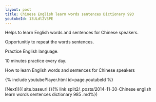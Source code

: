 ```yaml
---
layout: post
title: Chinese English learn words sentences Dictionary 993 
youtubeId: 13ULdl2VSPE
---
```

 
 
Helps to learn English words and sentences for Chinese speakers.

Opportunitiy to repeat the words sentences. 

Practice English language. 
 
10 minutes practice every day. 
 
How to learn English words and sentences for Chinese speakers 
 
{% include youtubePlayer.html id=page.youtubeId %}
 
 
[Next]({{ site.baseurl }}{% link  split2/_posts/2014-11-30-Chinese english learn words sentences dictionary 985 .md%})
 
